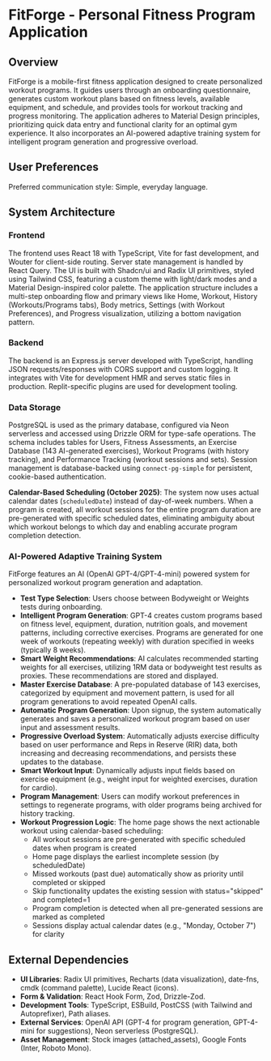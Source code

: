 # FitForge - Personal Fitness Program Application

## Overview
FitForge is a mobile-first fitness application designed to create personalized workout programs. It guides users through an onboarding questionnaire, generates custom workout plans based on fitness levels, available equipment, and schedule, and provides tools for workout tracking and progress monitoring. The application adheres to Material Design principles, prioritizing quick data entry and functional clarity for an optimal gym experience. It also incorporates an AI-powered adaptive training system for intelligent program generation and progressive overload.

## User Preferences
Preferred communication style: Simple, everyday language.

## System Architecture

### Frontend
The frontend uses React 18 with TypeScript, Vite for fast development, and Wouter for client-side routing. Server state management is handled by React Query. The UI is built with Shadcn/ui and Radix UI primitives, styled using Tailwind CSS, featuring a custom theme with light/dark modes and a Material Design-inspired color palette. The application structure includes a multi-step onboarding flow and primary views like Home, Workout, History (Workouts/Programs tabs), Body metrics, Settings (with Workout Preferences), and Progress visualization, utilizing a bottom navigation pattern.

### Backend
The backend is an Express.js server developed with TypeScript, handling JSON requests/responses with CORS support and custom logging. It integrates with Vite for development HMR and serves static files in production. Replit-specific plugins are used for development tooling.

### Data Storage
PostgreSQL is used as the primary database, configured via Neon serverless and accessed using Drizzle ORM for type-safe operations. The schema includes tables for Users, Fitness Assessments, an Exercise Database (143 AI-generated exercises), Workout Programs (with history tracking), and Performance Tracking (workout sessions and sets). Session management is database-backed using `connect-pg-simple` for persistent, cookie-based authentication.

**Calendar-Based Scheduling (October 2025)**: The system now uses actual calendar dates (`scheduledDate`) instead of day-of-week numbers. When a program is created, all workout sessions for the entire program duration are pre-generated with specific scheduled dates, eliminating ambiguity about which workout belongs to which day and enabling accurate program completion detection.

### AI-Powered Adaptive Training System
FitForge features an AI (OpenAI GPT-4/GPT-4-mini) powered system for personalized workout program generation and adaptation.
- **Test Type Selection**: Users choose between Bodyweight or Weights tests during onboarding.
- **Intelligent Program Generation**: GPT-4 creates custom programs based on fitness level, equipment, duration, nutrition goals, and movement patterns, including corrective exercises. Programs are generated for one week of workouts (repeating weekly) with duration specified in weeks (typically 8 weeks).
- **Smart Weight Recommendations**: AI calculates recommended starting weights for all exercises, utilizing 1RM data or bodyweight test results as proxies. These recommendations are stored and displayed.
- **Master Exercise Database**: A pre-populated database of 143 exercises, categorized by equipment and movement pattern, is used for all program generations to avoid repeated OpenAI calls.
- **Automatic Program Generation**: Upon signup, the system automatically generates and saves a personalized workout program based on user input and assessment results.
- **Progressive Overload System**: Automatically adjusts exercise difficulty based on user performance and Reps in Reserve (RIR) data, both increasing and decreasing recommendations, and persists these updates to the database.
- **Smart Workout Input**: Dynamically adjusts input fields based on exercise equipment (e.g., weight input for weighted exercises, duration for cardio).
- **Program Management**: Users can modify workout preferences in settings to regenerate programs, with older programs being archived for history tracking.
- **Workout Progression Logic**: The home page shows the next actionable workout using calendar-based scheduling:
  - All workout sessions are pre-generated with specific scheduled dates when program is created
  - Home page displays the earliest incomplete session (by scheduledDate)
  - Missed workouts (past due) automatically show as priority until completed or skipped
  - Skip functionality updates the existing session with status="skipped" and completed=1
  - Program completion is detected when all pre-generated sessions are marked as completed
  - Sessions display actual calendar dates (e.g., "Monday, October 7") for clarity

## External Dependencies

- **UI Libraries**: Radix UI primitives, Recharts (data visualization), date-fns, cmdk (command palette), Lucide React (icons).
- **Form & Validation**: React Hook Form, Zod, Drizzle-Zod.
- **Development Tools**: TypeScript, ESBuild, PostCSS (with Tailwind and Autoprefixer), Path aliases.
- **External Services**: OpenAI API (GPT-4 for program generation, GPT-4-mini for suggestions), Neon serverless (PostgreSQL).
- **Asset Management**: Stock images (attached_assets), Google Fonts (Inter, Roboto Mono).
